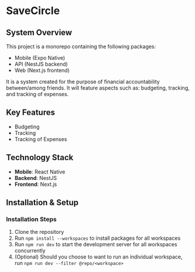 # SaveCircle

## System Overview

This project is a monorepo containing the following packages:

- Mobile (Expo Native)
- API (NestJS backend)
- Web (Next.js frontend)

It is a system created for the purpose of financial accountability between/among friends. It will feature
aspects such as: budgeting, tracking, and tracking of expenses.

## Key Features

- Budgeting
- Tracking
- Tracking of Expenses

## Technology Stack

- **Mobile**: React Native
- **Backend**: NestJS
- **Frontend**: Next.js

## Installation & Setup

### Installation Steps

1. Clone the repository
2. Run `npm install --workspaces` to install packages for all workspaces
3. Run `npm run dev` to start the development server for all workspaces concurrently
4. (Optional) Should you choose to want to run an individual workspace, run `npm run dev --filter @repo/<workspace>`
